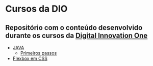 # Cursos da DIO

## Repositório com o conteúdo desenvolvido durante os cursos da [Digital Innovation One](https://digitalinnovation.one/)

- [JAVA](./JAVA/)
  - [Primeiros passos](./JAVA/primeiro-programa-java/)
- [Flexbox em CSS](./Flexbox-com-CSS/)

